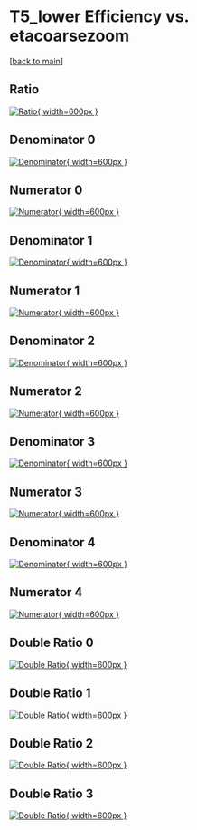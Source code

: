 # T5_lower Efficiency vs. etacoarsezoom

[[back to main](./)]



## Ratio

[![Ratio](../mtv/var/T5_lower_vtr_13_1_eff_etacoarsezoom.png){ width=600px }](../mtv/var/T5_lower_vtr_13_1_eff_etacoarsezoom.pdf)

## Denominator 0

[![Denominator](../mtv/den/T5_lower_vtr_13_1_eff_etacoarsezoom_den0.png){ width=600px }](../mtv/den/T5_lower_vtr_13_1_eff_etacoarsezoom_den0.pdf)

## Numerator 0

[![Numerator](../mtv/num/T5_lower_vtr_13_1_eff_etacoarsezoom_num0.png){ width=600px }](../mtv/num/T5_lower_vtr_13_1_eff_etacoarsezoom_num0.pdf)

## Denominator 1

[![Denominator](../mtv/den/T5_lower_vtr_13_1_eff_etacoarsezoom_den1.png){ width=600px }](../mtv/den/T5_lower_vtr_13_1_eff_etacoarsezoom_den1.pdf)

## Numerator 1

[![Numerator](../mtv/num/T5_lower_vtr_13_1_eff_etacoarsezoom_num1.png){ width=600px }](../mtv/num/T5_lower_vtr_13_1_eff_etacoarsezoom_num1.pdf)

## Denominator 2

[![Denominator](../mtv/den/T5_lower_vtr_13_1_eff_etacoarsezoom_den2.png){ width=600px }](../mtv/den/T5_lower_vtr_13_1_eff_etacoarsezoom_den2.pdf)

## Numerator 2

[![Numerator](../mtv/num/T5_lower_vtr_13_1_eff_etacoarsezoom_num2.png){ width=600px }](../mtv/num/T5_lower_vtr_13_1_eff_etacoarsezoom_num2.pdf)

## Denominator 3

[![Denominator](../mtv/den/T5_lower_vtr_13_1_eff_etacoarsezoom_den3.png){ width=600px }](../mtv/den/T5_lower_vtr_13_1_eff_etacoarsezoom_den3.pdf)

## Numerator 3

[![Numerator](../mtv/num/T5_lower_vtr_13_1_eff_etacoarsezoom_num3.png){ width=600px }](../mtv/num/T5_lower_vtr_13_1_eff_etacoarsezoom_num3.pdf)

## Denominator 4

[![Denominator](../mtv/den/T5_lower_vtr_13_1_eff_etacoarsezoom_den4.png){ width=600px }](../mtv/den/T5_lower_vtr_13_1_eff_etacoarsezoom_den4.pdf)

## Numerator 4

[![Numerator](../mtv/num/T5_lower_vtr_13_1_eff_etacoarsezoom_num4.png){ width=600px }](../mtv/num/T5_lower_vtr_13_1_eff_etacoarsezoom_num4.pdf)

## Double Ratio 0

[![Double Ratio](../mtv/ratio/T5_lower_vtr_13_1_eff_etacoarsezoom_ratio0.png){ width=600px }](../mtv/ratio/T5_lower_vtr_13_1_eff_etacoarsezoom_ratio0.pdf)

## Double Ratio 1

[![Double Ratio](../mtv/ratio/T5_lower_vtr_13_1_eff_etacoarsezoom_ratio1.png){ width=600px }](../mtv/ratio/T5_lower_vtr_13_1_eff_etacoarsezoom_ratio1.pdf)

## Double Ratio 2

[![Double Ratio](../mtv/ratio/T5_lower_vtr_13_1_eff_etacoarsezoom_ratio2.png){ width=600px }](../mtv/ratio/T5_lower_vtr_13_1_eff_etacoarsezoom_ratio2.pdf)

## Double Ratio 3

[![Double Ratio](../mtv/ratio/T5_lower_vtr_13_1_eff_etacoarsezoom_ratio3.png){ width=600px }](../mtv/ratio/T5_lower_vtr_13_1_eff_etacoarsezoom_ratio3.pdf)

